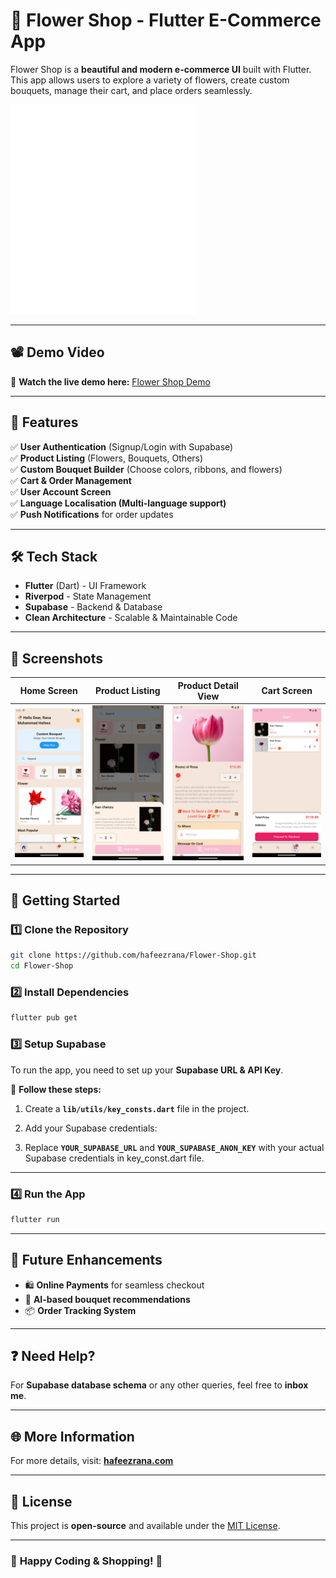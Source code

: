 # 🌸 Flower Shop - Flutter E-Commerce App

Flower Shop is a **beautiful and modern e-commerce UI** built with Flutter. This app allows users to explore a variety of flowers, create custom bouquets, manage their cart, and place orders seamlessly.

![Flower Shop Banner](assets/images/logo.png)

---

## 📽️ Demo Video
🎥 **Watch the live demo here:** [Flower Shop Demo](https://web.facebook.com/share/r/164922r1XZ/)

---

## 🚀 Features
✅ **User Authentication** (Signup/Login with Supabase)  
✅ **Product Listing** (Flowers, Bouquets, Others)  
✅ **Custom Bouquet Builder** (Choose colors, ribbons, and flowers)  
✅ **Cart & Order Management**  
✅ **User Account Screen**  
✅ **Language Localisation (Multi-language support)**  
✅ **Push Notifications** for order updates

---

## 🛠️ Tech Stack
- **Flutter** (Dart) - UI Framework
- **Riverpod** - State Management
- **Supabase** - Backend & Database
- **Clean Architecture** - Scalable & Maintainable Code

---

## 📸 Screenshots
| Home Screen | Product Listing | Product Detail View | Cart Screen |
|------------|----------------|------------------------|-------------|
| ![Home](assets/screenshots/s7.png) | ![Products](assets/screenshots/s5.png) | ![Builder](assets/screenshots/s4.png) | ![Cart](assets/screenshots/s3.png) |


---

## 🔹 Getting Started

### **1️⃣ Clone the Repository**
```sh
git clone https://github.com/hafeezrana/Flower-Shop.git
cd Flower-Shop
```

### **2️⃣ Install Dependencies**
```sh
flutter pub get
```

### **3️⃣ Setup Supabase**
To run the app, you need to set up your **Supabase URL & API Key**.

📌 **Follow these steps:**
1. Create a **`lib/utils/key_consts.dart`** file in the project.
2. Add your Supabase credentials:



3. Replace **`YOUR_SUPABASE_URL`** and **`YOUR_SUPABASE_ANON_KEY`** with your actual Supabase credentials in key_const.dart file.

---

### **4️⃣ Run the App**
```sh
flutter run
```

---

## 📌 Future Enhancements
- 🛍️ **Online Payments** for seamless checkout
- 🚀 **AI-based bouquet recommendations**
- 📦 **Order Tracking System**

---

## ❓ Need Help?
For **Supabase database schema** or any other queries, feel free to **inbox me**.

---

## 🌐 More Information
For more details, visit: **[hafeezrana.com](https://hafeezrana.com)**

---

## 📄 License
This project is **open-source** and available under the [MIT License](LICENSE).

---

### 🚀 **Happy Coding & Shopping!** 🌸
```